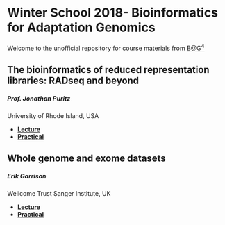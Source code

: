 # Winter School 2018- Bioinformatics for Adaptation Genomics

Welcome to the unofficial repository for course materials from [B@G<sup>4</sup>](http://www.adaptation.ethz.ch/education/winter-school-2018.html)

## The bioinformatics of reduced representation libraries: RADseq and beyond
##### Prof. Jonathan Puritz  
University of Rhode Island, USA

* **[Lecture](/Lectures/Day%01)**
* **[Practical](/Exercises/Day%01)**

##  Whole genome and exome datasets
##### Erik Garrison 
Wellcome Trust Sanger Institute, UK

* **[Lecture](https://docs.google.com/presentation/d/1t921ccF66N0_oyn09gbM0w8nzADzWF20rfZkeMv3Sy8/edit?usp=sharing)**
* **[Practical](https://docs.google.com/document/d/1CV3AUackPEaSw7GkY6f7Q5lnlTVeWkyh6IOrB4jQwMg/edit?usp=sharing)**
